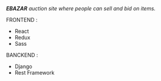 ***EBAZAR***
*auction site where people can sell and bid on items.*


FRONTEND : 
- React
- Redux
- Sass

BANCKEND : 
- Django
- Rest Framework


